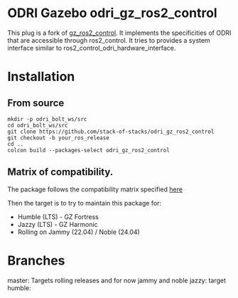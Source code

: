 # ODRI Gazebo odri_gz_ros2_control

This plug is a fork of [gz_ros2_control](https://github.com/ros-controls/gz_ros2_control).
It implements the specificities of ODRI that are accessible through ros2_control.
It tries to provides a system interface similar to ros2_control_odri_hardware_interface.

# Installation

## From source
```
mkdir -p odri_bolt_ws/src
cd odri_bolt_ws/src
git clone https://github.com/stack-of-stacks/odri_gz_ros2_control
git checkout -b your_ros_release
cd ..
colcon build --packages-select odri_gz_ros2_control
```

## Matrix of compatibility.
The package follows the compatibility matrix specified [here](https://gazebosim.org/docs/latest/ros_installation/)

Then the target is to  try to maintain this package for:
- Humble (LTS) - GZ Fortress
- Jazzy (LTS) - GZ Harmonic
- Rolling on Jammy (22.04) / Noble (24.04)

# Branches

master: Targets rolling releases and for now jammy and noble
jazzy: target
humble:
